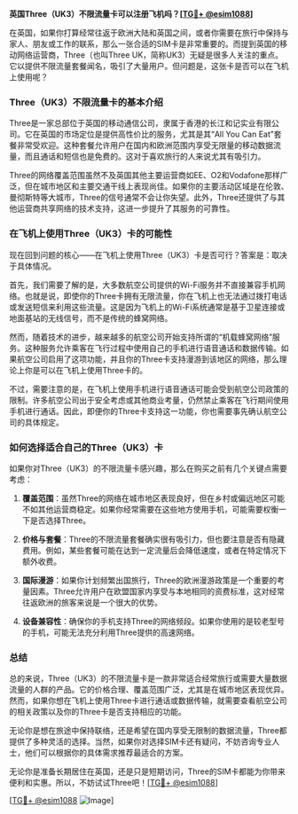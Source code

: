 **英国Three（UK3）不限流量卡可以注册飞机吗？[[TG💪+ @esim1088](https://t.me/s/esim1088)]**

在英国，如果你打算经常往返于欧洲大陆和英国之间，或者你需要在旅行中保持与家人、朋友或工作的联系，那么一张合适的SIM卡是非常重要的。而提到英国的移动网络运营商，Three（也叫Three UK，简称UK3）无疑是很多人关注的重点。它以提供不限流量套餐闻名，吸引了大量用户。但问题是，这张卡是否可以在飞机上使用呢？

### Three（UK3）不限流量卡的基本介绍

Three是一家总部位于英国的移动通信公司，隶属于香港的长江和记实业有限公司。它在英国的市场定位是提供高性价比的服务，尤其是其“All You Can Eat”套餐非常受欢迎。这种套餐允许用户在国内和欧洲范围内享受无限量的移动数据流量，而且通话和短信也是免费的。这对于喜欢旅行的人来说尤其有吸引力。

Three的网络覆盖范围虽然不及英国其他主要运营商如EE、O2和Vodafone那样广泛，但在城市地区和主要交通干线上表现尚佳。如果你的主要活动区域是在伦敦、曼彻斯特等大城市，Three的信号通常不会让你失望。此外，Three还提供了与其他运营商共享网络的技术支持，这进一步提升了其服务的可靠性。

### 在飞机上使用Three（UK3）卡的可能性

现在回到问题的核心——在飞机上使用Three（UK3）卡是否可行？答案是：取决于具体情况。

首先，我们需要了解的是，大多数航空公司提供的Wi-Fi服务并不直接兼容手机网络。也就是说，即使你的Three卡拥有无限流量，你在飞机上也无法通过拨打电话或发送短信来利用这些流量。这是因为飞机上的Wi-Fi系统通常是基于卫星连接或地面基站的无线信号，而不是传统的蜂窝网络。

然而，随着技术的进步，越来越多的航空公司开始支持所谓的“机载蜂窝网络”服务。这种服务允许乘客在飞行过程中使用自己的手机进行语音通话和数据传输。如果航空公司启用了这项功能，并且你的Three卡支持漫游到该地区的网络，那么理论上你是可以在飞机上使用Three卡的。

不过，需要注意的是，在飞机上使用手机进行语音通话可能会受到航空公司政策的限制。许多航空公司出于安全考虑或其他商业考量，仍然禁止乘客在飞行期间使用手机进行通话。因此，即便你的Three卡支持这一功能，你也需要事先确认航空公司的具体规定。

### 如何选择适合自己的Three（UK3）卡

如果你对Three（UK3）的不限流量卡感兴趣，那么在购买之前有几个关键点需要考虑：

1. **覆盖范围**：虽然Three的网络在城市地区表现良好，但在乡村或偏远地区可能不如其他运营商稳定。如果你经常需要在这些地方使用手机，可能需要权衡一下是否选择Three。

2. **价格与套餐**：Three的不限流量套餐确实很有吸引力，但也要注意是否有隐藏费用。例如，某些套餐可能在达到一定流量后会降低速度，或者在特定情况下额外收费。

3. **国际漫游**：如果你计划频繁出国旅行，Three的欧洲漫游政策是一个重要的考量因素。Three允许用户在欧盟国家内享受与本地相同的资费标准，这对经常往返欧洲的旅客来说是一个很大的优势。

4. **设备兼容性**：确保你的手机支持Three的网络频段。如果你使用的是较老型号的手机，可能无法充分利用Three提供的高速网络。

### 总结

总的来说，Three（UK3）的不限流量卡是一款非常适合经常旅行或需要大量数据流量的人群的产品。它的价格合理、覆盖范围广泛，尤其是在城市地区表现优异。然而，如果你想在飞机上使用Three卡进行通话或数据传输，就需要查看航空公司的相关政策以及你的Three卡是否支持相应的功能。

无论你是想在旅途中保持联络，还是希望在国内享受无限制的数据流量，Three都提供了多种灵活的选择。当然，如果你对选择SIM卡还有疑问，不妨咨询专业人士，他们可以根据你的具体需求推荐最适合的方案。

无论你是准备长期居住在英国，还是只是短期访问，Three的SIM卡都能为你带来便利和实惠。所以，不妨试试Three吧！[[TG💪+ @esim1088](https://t.me/s/esim1088)]

[[TG💪+ @esim1088](https://t.me/s/esim1088) ![Image](https://i.postimg.cc/4NQfJmqS/Snipaste-2025-05-13-00-14-12.png)]